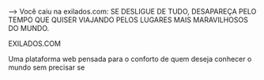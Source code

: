--> Você caiu na exilados.com: SE DESLIGUE DE TUDO, DESAPAREÇA PELO TEMPO QUE QUISER VIAJANDO PELOS LUGARES MAIS MARAVILHOSOS DO MUNDO.


EXILADOS.COM

Uma plataforma web pensada para o conforto de quem deseja conhecer o mundo sem precisar se
